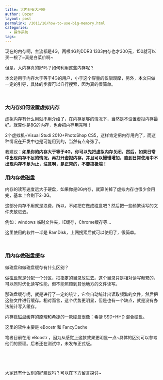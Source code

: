 ```yaml
---
title: 大内存有大用处
author: Dozer
layout: post
permalink: /2011/10/how-to-use-big-memory.html
categories:
  - 操作系统
tags:
---
```


现在的内存啊，主流都是4G，两根4G的DDR3 1333内存也才300元，150就可以买一根了~真是白菜价啊~

但是，大内存真的好吗？如何利用这些内存呢？

本文适用于内存大于等于4G的用户，小于这个容量的仅限观摩，另外，本文只做一定的引导，具体的步骤可以自行搜索，因为真的很简单。

&nbsp;

### 大内存如何设置虚拟内存

虚拟内存有什么用就不用介绍了，在内存足够的情况下，当然是不设置虚拟内存最好。就算你是8G的内存，也会把内存用完哦！

2个虚拟机+Visual Studi 2010+PhotoShop CS5，这样肯定把内存用完了，而这种情况在开发中也是可能用到的，当然有点夸张了。

我建议：**如果你的内存大于等于4G，你可以先把虚拟内存关闭。然后，如果日常中出现内存不足的情况，再打开虚拟内存，并且可以慢慢增加，直到日常使用中不出现内存不足为止，注意啊，是正常的，不要搞极端！**

<!--more-->

### 用内存做磁盘

内存的读写速度远大于硬盘，如果你是8G内存，就算关掉了虚拟内存也很少会用完，基本上会剩下2-3G。

这部分内存不用就是浪费，所以，不如把它做成磁盘吧？然后把一些频繁读写的文件夹放进去。

例如：windows 临时文件夹，IE缓存，Chrome缓存等…

这里使用的软件一半是 RamDisk，上网搜索后就可以使用了，很简单。

&nbsp;

### 用内存做磁盘缓存

做磁盘和做磁盘缓存有什么区别？

做磁盘就是分配一个分区，把指定的目录放进去。这个目录只是相对读写频繁的，可以同时优化读写性能，但不能照顾到其他地方的文件读写。

那磁盘缓存呢，就是进行了一定的统计，它会自动统计出读取频繁的文件，然后把这些文件进行缓存。相对而言，这个优势更明显，但是也有一个缺点，就是没有办法统计写入缓存。

内存做磁盘缓存的原理和希捷的一款硬盘很像：希捷 SSD+HHD 混合硬盘。

这里的软件主要是 eBoostr 和 FancyCache

笔者目前在用 eBoostr ，因为从感觉上这款效果更明显一点~具体的区别可以参考他们的原理。后者还在测试中，未发布正式版。

&nbsp;

&nbsp;

大家还有什么别的好建议吗？可以在下方留言探讨~
